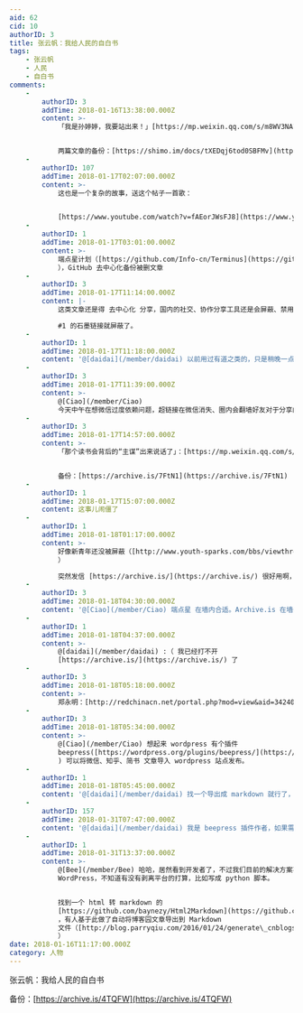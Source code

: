 ```yaml
---
aid: 62
cid: 10
authorID: 3
title: 张云帆：我给人民的自白书
tags:
    - 张云帆
    - 人民
    - 自白书
comments:
    -
        authorID: 3
        addTime: 2018-01-16T13:38:00.000Z
        content: >-
            「我是孙婷婷，我要站出来！」[https://mp.weixin.qq.com/s/m8WV3NA\_QpmCO\_ROcaIjGw](https://mp.weixin.qq.com/s/m8WV3NA_QpmCO_ROcaIjGw)


            两篇文章的备份：[https://shimo.im/docs/tXEDqj6tod0SBFMv](https://shimo.im/docs/tXEDqj6tod0SBFMv)
    -
        authorID: 107
        addTime: 2018-01-17T02:07:00.000Z
        content: >-
            这也是一个复杂的故事，送这个帖子一首歌：


            [https://www.youtube.com/watch?v=fAEorJWsFJ8](https://www.youtube.com/watch?v=fAEorJWsFJ8)
    -
        authorID: 1
        addTime: 2018-01-17T03:01:00.000Z
        content: >-
            端点星计划（[https://github.com/Info-cn/Terminus](https://github.com/Info-cn/Terminus)
            ），GitHub 去中心化备份被删文章
    -
        authorID: 3
        addTime: 2018-01-17T11:14:00.000Z
        content: |-
            这类文章还是得 去中心化 分享，国内的社交、协作分享工具还是会屏蔽、禁用分享。

            #1 的石墨链接就屏蔽了。
    -
        authorID: 1
        addTime: 2018-01-17T11:18:00.000Z
        content: '@[daidai](/member/daidai) 以前用过有道之类的，只是稍晚一点，屏蔽都是迟早的事情。'
    -
        authorID: 3
        addTime: 2018-01-17T11:39:00.000Z
        content: >-
            @[Ciao](/member/Ciao)
            今天中午在想微信过度依赖问题，超链接在微信消失、圈内会翻墙好友对于分享的墙外链接打不开这件事大惊小怪（可能是觉得不便于分享）。
    -
        authorID: 3
        addTime: 2018-01-17T14:57:00.000Z
        content: >-
            「那个读书会背后的“主谋”出来说话了」：[https://mp.weixin.qq.com/s/og6MNj2Xd1bCw18x\_6XSZQ](https://mp.weixin.qq.com/s/og6MNj2Xd1bCw18x_6XSZQ)


            备份：[https://archive.is/7FtN1](https://archive.is/7FtN1)
    -
        authorID: 1
        addTime: 2018-01-17T15:07:00.000Z
        content: 这事儿闹僵了
    -
        authorID: 1
        addTime: 2018-01-18T01:17:00.000Z
        content: >-
            好像新青年还没被屏蔽（[http://www.youth-sparks.com/bbs/viewthread.php?tid=14292&extra=page%3D1](http://www.youth-sparks.com/bbs/viewthread.php?tid=14292&extra=page%3D1)
            ）  

            突然发信 [https://archive.is/](https://archive.is/) 很好用啊，端点星计划好像没啥必要了。
    -
        authorID: 3
        addTime: 2018-01-18T04:30:00.000Z
        content: '@[Ciao](/member/Ciao) 端点星 在墙内合适。Archive.is 在墙外。'
    -
        authorID: 1
        addTime: 2018-01-18T04:37:00.000Z
        content: >-
            @[daidai](/member/daidai) :（ 我已经打不开
            [https://archive.is/](https://archive.is/) 了
    -
        authorID: 3
        addTime: 2018-01-18T05:18:00.000Z
        content: >-
            郑永明：[http://redchinacn.net/portal.php?mod=view&aid=34240](http://redchinacn.net/portal.php?mod=view&aid=34240)
    -
        authorID: 3
        addTime: 2018-01-18T05:34:00.000Z
        content: >-
            @[Ciao](/member/Ciao) 想起来 wordpress 有个插件
            beepress([https://wordpress.org/plugins/beepress/](https://wordpress.org/plugins/beepress/)
            ) 可以将微信、知乎、简书 文章导入 wordpress 站点发布。
    -
        authorID: 1
        addTime: 2018-01-18T05:45:00.000Z
        content: '@[daidai](/member/daidai) 找一个导出成 markdown 就行了，微信体太 TM 操蛋了'
    -
        authorID: 157
        addTime: 2018-01-31T07:47:00.000Z
        content: '@[daidai](/member/daidai) 我是 beepress 插件作者，如果需要的话，我这里可以提供一个授权码表示支持'
    -
        authorID: 1
        addTime: 2018-01-31T13:37:00.000Z
        content: >-
            @[Bee](/member/Bee) 哈哈，居然看到开发者了，不过我们目前的解决方案不是基于
            WordPress，不知道有没有剥离平台的打算，比如写成 python 脚本。


            找到一个 html 转 markdown 的
            [https://github.com/baynezy/Html2Markdown](https://github.com/baynezy/Html2Markdown)
            ，有人基于此做了自动将博客园文章导出到 Markdown
            文件（[http://blog.parryqiu.com/2016/01/24/generate\_cnblogs\_article\_to\_markdown/](http://blog.parryqiu.com/2016/01/24/generate_cnblogs_article_to_markdown/)
            ）
date: 2018-01-16T11:17:00.000Z
category: 人物
---
```


张云帆：我给人民的自白书

备份：[https://archive.is/4TQFW](https://archive.is/4TQFW)
